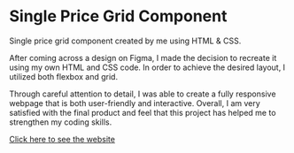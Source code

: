 # Single Price Grid Component
Single price grid component created by me using HTML &amp; CSS.

After coming across a design on Figma, I made the decision to recreate it using my own HTML and CSS code. In order to achieve the desired layout, I utilized both flexbox and grid.

Through careful attention to detail, I was able to create a fully responsive webpage that is both user-friendly and interactive. Overall, I am very satisfied with the final product and feel that this project has helped me to strengthen my coding skills.

<a target="_blank" href="https://giochagelishvili.github.io/price-component/">Click here to see the website</a>
